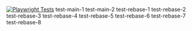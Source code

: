 [![Playwright Tests](https://github.com/MRichforth/TS-Playwright-Boilerplate/actions/workflows/playwright.yml/badge.svg?branch=main)](https://github.com/MRichforth/TS-Playwright-Boilerplate/actions/workflows/playwright.yml)
test-main-1
test-main-2
test-rebase-1
test-rebase-2
test-rebase-3
test-rebase-4
test-rebase-5
test-rebase-6
test-rebase-7
test-rebase-8